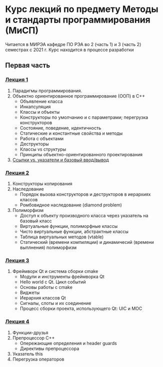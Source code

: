 # Курс лекций по предмету Методы и стандарты программирования (МиСП)
Читается в МИРЭА кафедре ПО РЭА во 2 (часть 1) и 3 (часть 2) семестрах с 2021 г.
Курс находится в процессе разработки

## Первая часть
### [Лекция 1](pt1/lectures/lecture1)
1. Парадигмы программирования. 
2. Объектно ориентированное программирование (ООП) в C++
   * Объявление класса
   * Инкапсуляция
   * Классы и объекты
   * Конструкторы по умолчанию и с параметрами; перегрузка конструкторов
   * Состояние, поведение, идентичность
   * Статические и константные свойства и методы
   * Работа с объектами
   * Деструкторы
   * Классы vs структуры
   * Принципы объектно-ориентированного проектирования
3. [Ссылки vs. указатели и базовый ввод/вывод](pt1/lectures/lecture1/examples/2_pointers_references)

### [Лекция 2](pt1/lectures/lecture2)
1. Конструкторы копирования
2. Наследование
   * Порядок вызова конструкторов и деструкторов в иерархиях классов
   * Ромбовидное наследование (diamond problem)
3. Полиморфизм
   * Доступ к объекту производного класса через указатель на базовый класс
   * Виртуальные функции, полиморфные классы
   * Чисто виртуальные функции, абстрактные классы
   * Таблица виртуальных методов (vtable)
   * Статический (времени компиляции) и динамичесий (времени выплнения) полиморфизм
   
### [Лекция 3](pt1/lectures/lecture3)
1. Фреймворк Qt и система сборки cmake
   * Модули и инструменты фреймворка Qt
   * Hello world с Qt. Цикл событий
   * Основы работы с cmake
   * Виджеты
   * Иерархия классов Qt
   * Сигналы, слоты и их соединение
   * Процесс сборки проекта, использующего Qt: UIC и MOC

### [Лекция 4](pt1/lectures/lecture4)
1. Функции-друзья
2. Препроцессор C++
   * Опережающие определения и header guards
   * Директивы препроцессора
3. Указатель this
4. Перегрузка операторов
